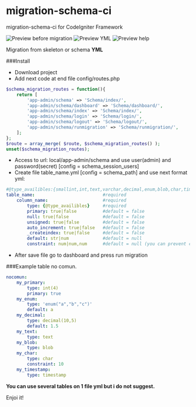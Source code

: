 # migration-schema-ci
migration-schema-ci for CodeIgniter Framework

![Preview before migration](https://raw.githubusercontent.com/yonineitor/migration-schema-ci/master/img_02.png)
![Preview YML](https://raw.githubusercontent.com/yonineitor/migration-schema-ci/master/img_01.png)
![Preview help](https://raw.githubusercontent.com/yonineitor/migration-schema-ci/master/img_03.png)

Migration from skeleton or schema **YML**

###Install
+ Download project
+ Add next code at end file config/routes.php
```php
$schema_migration_routes = function(){
	return [
		'app-admin/schema' => 'Schema/index/',
		'app-admin/schema/dashboard' => 'Schema/dashboard/',
		'app-admin/schema/index' => 'Schema/index/',
		'app-admin/schema/login' => 'Schema/login/',
		'app-admin/schema/logout' => 'Schema/logout/',
		'app-admin/schema/runmigration' => 'Schema/runmigration/',
	];
};
$route = array_merge( $route, $schema_migration_routes() );
unset($schema_migration_routes);
```
+ Access to url: local/app-admin/schema and use user(admin) and password(secret) [config = schema_session_users]
+ Create file table_name.yml [config = schema_path] and use next format yml:
```yml
#@type_availibles:{smallint,int,text,varchar,decimal,enum,blob,char,timestamp, datetime }
table_name:                          #required
  	column_name:                     #required
	    type: {@type_availibles}     #required
	    primary: true|false          #default = false
	    null: true|false             #default = false
	    unsigned: true|false         #default = false
	    auto_increment: true|false   #default = false
	    _createindex: true|false     #default = false
	    default: str|num             #default = null
	    constraint: num|num,num   	 #default = null (you can prevent constraint if use type = varchar(100) )

```
+ After save file go to dashboard and press run migration

###Example table no comun.
```yml
nocomun:
	my_primary:
		type: int(4)
		primary: true
	my_enum:
		type: 'enum("a","b","c")'
		default: a
	my_decimal:
		type: decimal(10,5)
		default: 1.5
	my_text:
		type: text
	my_blob:
		type: blob
	my_char:
		type: char
		constraint: 10
	my_timestamp:
		type: timestamp
```

__You can use several tables on 1 file yml but i do not suggest.__

Enjoi it!
